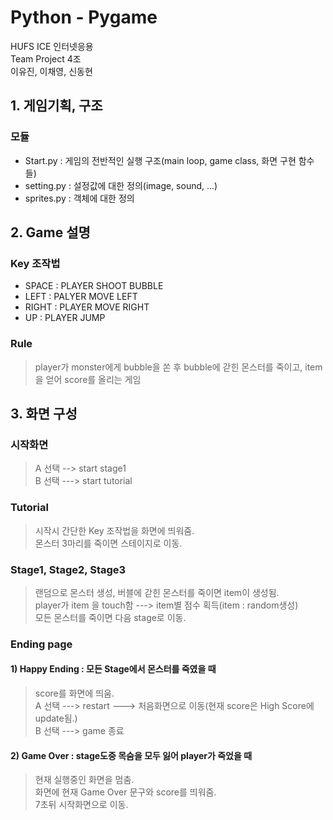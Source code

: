 # Python - Pygame
HUFS ICE 인터넷응용 <br>
Team Project 4조<br>
이유진, 이채영, 신동현<br>
## 1. 게임기획, 구조
### 모듈
  * Start.py : 게임의 전반적인 실행 구조(main loop, game class, 화면 구현 함수들)
  * setting.py : 설정값에 대한 정의(image, sound, ...)
  * sprites.py : 객체에 대한 정의

## 2. Game 설명
### Key 조작법
  * SPACE : PLAYER SHOOT BUBBLE
  * LEFT : PALYER MOVE LEFT
  * RIGHT : PLAYER MOVE RIGHT
  * UP : PLAYER JUMP
### Rule
>player가 monster에게 bubble을 쏜 후 bubble에 갇힌 몬스터를 죽이고, item을 얻어 score를 올리는 게임
## 3. 화면 구성
### 시작화면
> A 선택 --> start stage1 <br>
> B 선택 ---> start tutorial <br>
### Tutorial
> 시작시 간단한 Key 조작법을 화면에 띄워줌.<br>
> 몬스터 3마리를 죽이면 스테이지로 이동.<br>
### Stage1, Stage2, Stage3
> 랜덤으로 몬스터 생성, 버블에 갇힌 몬스터를 죽이면 item이 생성됨.<br>
> player가 item 을 touch함 ---> item별 점수 획득(item : random생성)<br>
> 모든 몬스터를 죽이면 다음 stage로 이동.<br>
### Ending page
#### 1) Happy Ending : 모든 Stage에서 몬스터를 죽였을 때
> score를 화면에 띄움.<br>
> A 선택 ---> restart ---> 처음화면으로 이동(현재 score은 High Score에 update됨.) <br>
> B 선택 ---> game 종료<br>
#### 2) Game Over : stage도중 목숨을 모두 잃어 player가 죽었을 때
> 현재 실행중인 화면을 멈춤.<br>
> 화면에 현재 Game Over 문구와 score를 띄워줌.<br>
> 7초뒤 시작화면으로 이동.<br>
